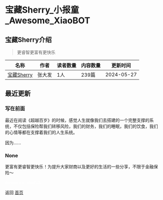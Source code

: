 # 宝藏Sherry_小报童_Awesome_XiaoBOT

## 宝藏Sherry介绍
> 更睿智更富有更快乐  
  


|名称|作者|读者数量|内容数量|更新时间|
|---|---|---|---|---|
|[宝藏Sherry](https://xiaobot.net/p/zsherry666?refer=0b133df9-27dc-423b-8101-639049001c13)|张大发|1人|239篇|2024-05-27|

## 最近更新
### 写在前面

最近在阅读《超越百岁》的时候，感觉人生就像我们去搭建的一个完整支撑的系统，不仅包括保险帮我们转移风险，我们的财务，我们的睡眠，我们的饮食，我们的心情等都在支撑着我们的人生系统。

因为......

### None

更富有更睿智更快乐！为提升大家财商以及更好的生活的一些分享，不限于金融保险～


<a href="https://github.com/Reno9527/awesome-xiaobot" style="color: white; text-decoration: none;">awesome-xiaobot</a>

返回 [首页](../README.md)
